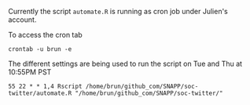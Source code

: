 Currently the script `automate.R` is running as cron job under Julien's account.

To access the cron tab

```{bash}
crontab -u brun -e
```

The different settings are being used to run the script on Tue and Thu at 10:55PM PST

```{bash}
55 22 * * 1,4 Rscript /home/brun/github_com/SNAPP/soc-twitter/automate.R "/home/brun/github_com/SNAPP/soc-twitter/"
```


